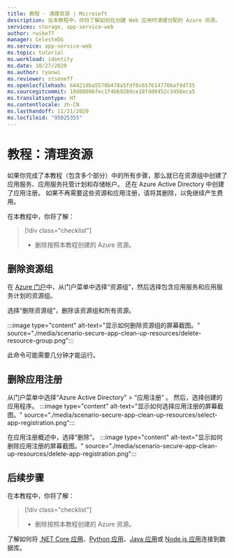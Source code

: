 ```yaml
---
title: 教程 - 清理资源 | Microsoft
description: 在本教程中，你将了解如何在创建 Web 应用时清理分配的 Azure 资源。
services: storage, app-service-web
author: rwike77
manager: CelesteDG
ms.service: app-service-web
ms.topic: tutorial
ms.workload: identity
ms.date: 10/27/2020
ms.author: ryanwi
ms.reviewer: stsoneff
ms.openlocfilehash: 64421dba5578b478a5fdf0c657614770baf9d735
ms.sourcegitcommit: 10d00006fec1f4b69289ce18fdd0452c3458eca5
ms.translationtype: HT
ms.contentlocale: zh-CN
ms.lasthandoff: 11/21/2020
ms.locfileid: "95025355"
---
```

# <a name="tutorial-clean-up-resources"></a>教程：清理资源

如果你完成了本教程（包含多个部分）中的所有步骤，那么就已在资源组中创建了应用服务、应用服务托管计划和存储帐户。 还在 Azure Active Directory 中创建了应用注册。 如果不再需要这些资源和应用注册，请将其删除，以免继续产生费用。

在本教程中，你将了解：

> [!div class="checklist"]
>
> * 删除按照本教程创建的 Azure 资源。

## <a name="delete-the-resource-group"></a>删除资源组

在 [Azure 门户](https://portal.azure.com)中，从门户菜单中选择“资源组”，然后选择包含应用服务和应用服务计划的资源组。

选择“删除资源组”，删除该资源组和所有资源。

:::image type="content" alt-text="显示如何删除资源组的屏幕截图。" source="./media/scenario-secure-app-clean-up-resources/delete-resource-group.png":::

此命令可能需要几分钟才能运行。

## <a name="delete-the-app-registration"></a>删除应用注册

从门户菜单中选择“Azure Active Directory” > “应用注册” 。 然后，选择创建的应用程序。
:::image type="content" alt-text="显示如何选择应用注册的屏幕截图。" source="./media/scenario-secure-app-clean-up-resources/select-app-registration.png":::

在应用注册概述中，选择“删除”。
:::image type="content" alt-text="显示如何删除应用注册的屏幕截图。" source="./media/scenario-secure-app-clean-up-resources/delete-app-registration.png":::

## <a name="next-steps"></a>后续步骤

在本教程中，你将了解：

> [!div class="checklist"]
>
> * 删除按照本教程创建的 Azure 资源。

了解如何将 [.NET Core 应用](tutorial-dotnetcore-sqldb-app.md)、[Python 应用](tutorial-python-postgresql-app.md)、[Java 应用](tutorial-java-spring-cosmosdb.md)或 [Node.js 应用](tutorial-nodejs-mongodb-app.md)连接到数据库。